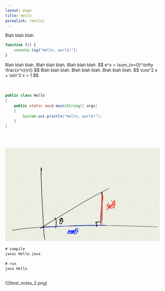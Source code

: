 ```yaml
---
layout: page
title: Hello
permalink: /hello/
---
```


Blah blah blah

```javascript
function f() {
    console.log("Hello, world!");
}
```

<div class="notes">
Blah blah blah.  Blah blah blah.  Blah blah blah.
$$ e^x = \sum_{n=0}^\infty \frac{x^n}{n!} $$
Blah blah blah.  Blah blah blah.  Blah blah blah.
$$ \cos^2 x + \sin^2 x = 1 $$
</div>

<br/>
<div class="sketch-container" id="pyramidContainer"></div>  
<br/>

```java
public class Hello
{
    public static void main(String[] args)
    {
        System.out.println("Hello, world!");
    }
}
```

<br/>

<div class="sketch-container" id="unitCircleContainer"></div>  

<br/>

![](test_notes.png)

```console
# compile
javac Hello.java

# run
java Hello
```

<br/>
![](test_notes_2.png)
<br/>


<script src="unit_circle.js"></script>
<script src="pyramid.js"></script>

<script>
    let unitCircle = new p5(addHandlers(unitCircleSketchMaker), "unitCircleContainer");
    let pyramid = new p5(addHandlers(pyramidSketchMaker), "pyramidContainer");
</script>

